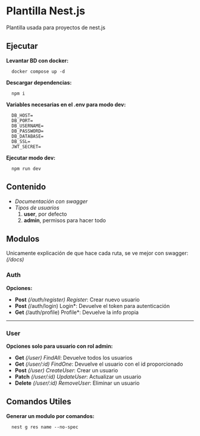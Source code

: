 # Plantilla Nest.js
Plantilla usada para proyectos de nest.js


## Ejecutar
**Levantar BD con docker:**
```
  docker compose up -d
```

**Descargar dependencias:**
```
  npm i
```

**Variables necesarias en el .env para modo dev:**
```
  DB_HOST=
  DB_PORT=
  DB_USERNAME=
  DB_PASSWORD=
  DB_DATABASE=
  DB_SSL=
  JWT_SECRET=
```

**Ejecutar modo dev:**
```
  npm run dev
```


## Contenido
- *Documentación con swagger*
- *Tipos de usuarios*
  1. **user**, por defecto
  2. **admin**, permisos para hacer todo


## Modulos
Unicamente explicación de que hace cada ruta, se ve mejor con swagger: *(/docs)*
### Auth
**Opciones:**
- **Post** *(/auth/register) Register*: Crear nuevo usuario
- **Post** *(*/auth/login) Login*: Devuelve el token para autenticación
- **Get** *(*/auth/profile) Profile*: Devuelve la info propia

---
### User
**Opciones solo para usuario con rol admin:**
- **Get** *(/user) FindAll*: Devuelve todos los usuarios
- **Get** *(/user/:id) FindOne*: Devuelve el usuario con el id proporcionado
- **Post** *(/user) CreateUser*: Crear un usuario
- **Patch** *(/user/:id) UpdateUser*: Actualizar un usuario
- **Delete** *(/user/:id) RemoveUser*: Eliminar un usuario


## Comandos Utiles
**Generar un modulo por comandos:**
```
  nest g res name --no-spec
```
